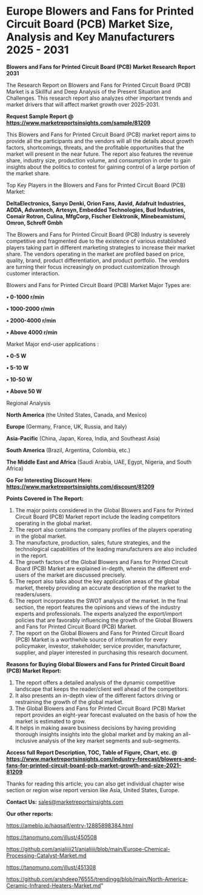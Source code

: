 # Europe Blowers and Fans for Printed Circuit Board (PCB) Market Size, Analysis and Key Manufacturers 2025 - 2031

<strong>Blowers and Fans for Printed Circuit Board (PCB) Market Research Report 2031</strong>

The Research Report on Blowers and Fans for Printed Circuit Board (PCB) Market is a Skillful and Deep Analysis of the Present Situation and Challenges. This research report also analyzes other important trends and market drivers that will affect market growth over 2025-2031.

<strong>Request Sample Report @ <a href=https://www.marketreportsinsights.com/sample/81209>https://www.marketreportsinsights.com/sample/81209</a></strong>

This Blowers and Fans for Printed Circuit Board (PCB) market report aims to provide all the participants and the vendors will all the details about growth factors, shortcomings, threats, and the profitable opportunities that the market will present in the near future. The report also features the revenue share, industry size, production volume, and consumption in order to gain insights about the politics to contest for gaining control of a large portion of the market share.

Top Key Players in the Blowers and Fans for Printed Circuit Board (PCB) Market:

<strong>DeltaElectronics, Sanyo Denki, Orion Fans, Aavid, Adafruit Industries, ADDA, Advantech, Artesyn, Embedded Technologies, Bud Industries, Comair Rotron, Culina, MfgCorp, Fischer Elektronik, Minebeamistumi, Omron, Schroff Gmbh</strong>

The Blowers and Fans for Printed Circuit Board (PCB) Industry is severely competitive and fragmented due to the existence of various established players taking part in different marketing strategies to increase their market share. The vendors operating in the market are profiled based on price, quality, brand, product differentiation, and product portfolio. The vendors are turning their focus increasingly on product customization through customer interaction.

Blowers and Fans for Printed Circuit Board (PCB) Market Major Types are:

<strong>• 0-1000 r/min

• 1000-2000 r/min

• 2000-4000 r/min

• Above 4000 r/min</strong>

Market Major end-user applications :

<strong>• 0-5 W

• 5-10 W

• 10-50 W

• Above 50 W</strong>

Regional Analysis

</u><strong><b>North America</b></strong> (the United States, Canada, and Mexico)

<strong><b>Europe </b></strong>(Germany, France, UK, Russia, and Italy)

<strong><b>Asia-Pacific</b></strong> (China, Japan, Korea, India, and Southeast Asia)

<strong><b>South America</b></strong> (Brazil, Argentina, Colombia, etc.)

<strong><b>The Middle East and Africa</b></strong> (Saudi Arabia, UAE, Egypt, Nigeria, and South Africa)

<strong>Go For Interesting Discount Here: <a href=https://www.marketreportsinsights.com/discount/81209>https://www.marketreportsinsights.com/discount/81209</a></strong>

<strong>Points Covered in The Report:</strong>
<ol>
  <li>The major points considered in the Global Blowers and Fans for Printed Circuit Board (PCB) Market report include the leading competitors operating in the global market.</li>
  <li>The report also contains the company profiles of the players operating in the global market.</li>
  <li>The manufacture, production, sales, future strategies, and the technological capabilities of the leading manufacturers are also included in the report.</li>
  <li>The growth factors of the Global Blowers and Fans for Printed Circuit Board (PCB) Market are explained in-depth, wherein the different end-users of the market are discussed precisely.</li>
  <li>The report also talks about the key application areas of the global market, thereby providing an accurate description of the market to the readers/users.</li>
  <li>The report incorporates the SWOT analysis of the market. In the final section, the report features the opinions and views of the industry experts and professionals. The experts analyzed the export/import policies that are favorably influencing the growth of the Global Blowers and Fans for Printed Circuit Board (PCB) Market.</li>
  <li>The report on the Global Blowers and Fans for Printed Circuit Board (PCB) Market is a worthwhile source of information for every policymaker, investor, stakeholder, service provider, manufacturer, supplier, and player interested in purchasing this research document.</li>
</ol>
<strong>Reasons for Buying Global Blowers and Fans for Printed Circuit Board (PCB) Market Report:</strong>

<ol>
  <li>The report offers a detailed analysis of the dynamic competitive landscape that keeps the reader/client well ahead of the competitors.</li>
  <li>It also presents an in-depth view of the different factors driving or restraining the growth of the global market.</li>
  <li>The Global Blowers and Fans for Printed Circuit Board (PCB) Market report provides an eight-year forecast evaluated on the basis of how the market is estimated to grow.</li>
  <li>It helps in making aware business decisions by having providing thorough insights insights into the global market and by making an all-inclusive analysis of the key market segments and sub-segments.</li>
</ol>
<strong>Access full Report Description, TOC, Table of Figure, Chart, etc. @ <a href=https://www.marketreportsinsights.com/industry-forecast/blowers-and-fans-for-printed-circuit-board-pcb-market-growth-and-size-2021-81209>https://www.marketreportsinsights.com/industry-forecast/blowers-and-fans-for-printed-circuit-board-pcb-market-growth-and-size-2021-81209</a></strong>


Thanks for reading this article; you can also get individual chapter wise section or region wise report version like Asia, United States, Europe.

<strong>Contact Us:</strong>
sales@marketreportsinsights.com

<strong>Our other reports:</strong>

<a href=https://ameblo.jp/haqsaif/entry-12885898384.html>https://ameblo.jp/haqsaif/entry-12885898384.html</a>

<a href=https://tanomuno.com/illust/450508>https://tanomuno.com/illust/450508</a>

<a href=https://github.com/anjaliiii21/anjaliiii/blob/main/Europe-Chemical-Processing-Catalyst-Market.md>https://github.com/anjaliiii21/anjaliiii/blob/main/Europe-Chemical-Processing-Catalyst-Market.md</a>

<a href=https://tanomuno.com/illust/451308>https://tanomuno.com/illust/451308</a>

<a href=https://github.com/arshdeep76555/trendingg/blob/main/North-America-Ceramic-Infrared-Heaters-Market.md>https://github.com/arshdeep76555/trendingg/blob/main/North-America-Ceramic-Infrared-Heaters-Market.md</a>"
